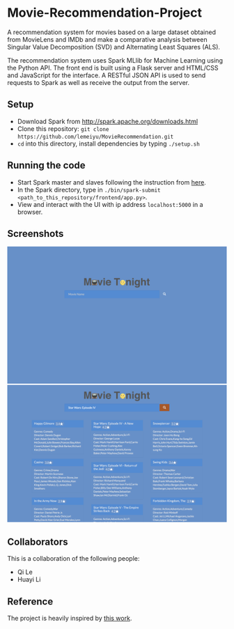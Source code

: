 # Movie-Recommendation-Project
A recommendation system for movies based on a large dataset obtained from MovieLens and IMDb and make a comparative analysis between Singular Value Decomposition (SVD) and Alternating Least Squares (ALS).

The recommendation system uses Spark MLlib for Machine Learning using the Python API.
The front end is built using a Flask server and HTML/CSS and JavaScript for the interface.
A RESTful JSON API is used to send requests to Spark as well as receive the output from the server.

## Setup
- Download Spark from http://spark.apache.org/downloads.html
- Clone this repository: `git clone https://github.com/lemeiyu/MovieRecommendation.git`
- `cd` into this directory, install dependencies by typing `./setup.sh`

## Running the code
- Start Spark master and slaves following the instruction from [here](http://spark.apache.org/docs/latest/spark-standalone.html#starting-a-cluster-manually). 
- In the Spark directory, type in `./bin/spark-submit <path_to_this_repository/frontend/app.py>`.
- View and interact with the UI with ip address `localhost:5000` in a browser.

## Screenshots
![UI - Input Prompt](/screenshots/UI-Main.png)
![UI - Output](/screenshots/UI-Recommendations.png)

## Collaborators
This is a collaboration of the following people:
- Qi Le
- Huayi Li

## Reference
The project is heavily inspired by [this work](https://github.com/jadianes/spark-movie-lens).


